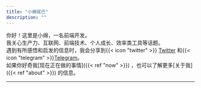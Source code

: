 ```yaml
---
title: "小綿尾巴"
description: ""
---
```


<!-- {{< lead >}} 前端工程师（React & Tailwind） {{< /lead >}} -->

你好！这里是小绵，一名前端开发。  
我关心生产力、互联网、前端技术、个人成长、效率类工具等话题。  
遇到有所感悟和启发的信息时，我会分享到{{< icon "twitter" >}} [Twitter](https://twitter.com/cuttondev) 和{{< icon "telegram" >}}[Telegram](https://t.me/cuttontail)。  
如果你好奇我[现在正在做的事情]({{< ref "now" >}}) ，也可以了解更多[关于我]({{< ref "about" >}}) 的信息。

---

